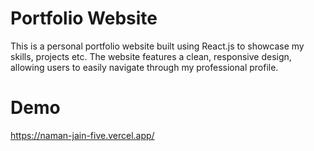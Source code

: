 # Portfolio Website
This is a personal portfolio website built using React.js to showcase my skills, projects etc. The website features a clean, responsive design, allowing users to easily navigate through my professional profile.

# Demo
https://naman-jain-five.vercel.app/